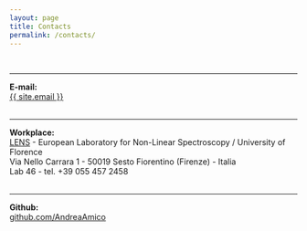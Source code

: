 ```yaml
---
layout: page
title: Contacts
permalink: /contacts/
---
```

<br>

____


**E-mail:**<br>
<a href="mailto:{{ site.email }}">{{ site.email }}</a>
<br><br>

____


**Workplace:**<br>
<a href="http://www.lens.unifi.it/">LENS</a> - European Laboratory for Non-Linear Spectroscopy / University of Florence<br>
Via Nello Carrara 1 - 50019 Sesto Fiorentino (Firenze) - Italia<br>
Lab 46 - tel. +39 055 457 2458
<br><br>

____


**Github:**<br>
<a href="https://github.com/AndreaAmico">github.com/AndreaAmico</a>



